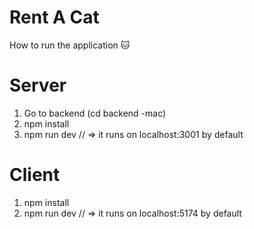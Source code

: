 # Rent A Cat

How to run the application 🐱

# Server

1. Go to backend (cd backend -mac)
2. npm install
3. npm run dev // => it runs on localhost:3001 by default

# Client

1. npm install
2. npm run dev // => it runs on localhost:5174 by default
